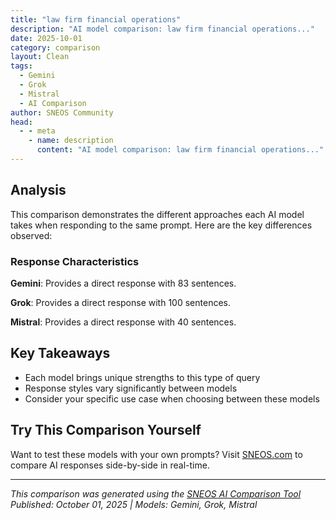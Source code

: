```yaml
---
title: "law firm financial operations"
description: "AI model comparison: law firm financial operations..."
date: 2025-10-01
category: comparison
layout: Clean
tags:
  - Gemini
  - Grok
  - Mistral
  - AI Comparison
author: SNEOS Community
head:
  - - meta
    - name: description
      content: "AI model comparison: law firm financial operations..."
---
```


<ChatComparison
  title="law firm financial operations"
  prompt="law firm financial operations"
  :responses='{"Gemini": "Financial operations within a law firm are critical to its success and involve a multifaceted approach. Here\u0027s a breakdown of the key aspects:\n\n**1. Revenue Generation \u0026 Billing:**\n\n* **Time Tracking:** Accurately tracking billable hours is essential. Software like Clio, TimeSolv, and MyCase are commonly used.\n* **Billable Hour Goals:** Setting and monitoring billable hour goals for each attorney.\n* **Billing Rates:** Establishing appropriate billing rates based on experience, expertise, and market rates.\n* **Billing Cycles:** Defining billing cycles (e.g., monthly, bi-weekly) and adhering to a consistent schedule.\n* **Invoice Preparation:** Creating clear, detailed, and accurate invoices that comply with legal and ethical requirements.\n* **Invoice Delivery:** Delivering invoices promptly and efficiently (electronically preferred).\n* **Billing Policies:** Having clear billing policies communicated to clients upfront (e.g., retainers, payment terms, late fees).\n* **Contingency Fees:** Managing contingency fee cases, including expense tracking and accurate disbursement calculations.\n* **Alternative Fee Arrangements (AFAs):** Developing and implementing AFAs such as fixed fees, capped fees, and value-based billing. Requires careful cost analysis and project management.\n* **Monitoring Work in Progress (WIP):** Regularly reviewing WIP to identify and address potential billing issues or delays.\n\n**2. Accounts Receivable Management:**\n\n* **Payment Processing:** Accepting various payment methods (e.g., credit cards, online payments, checks).\n* **Invoice Follow-Up:** Proactively following up on overdue invoices.\n* **Collection Policies:** Implementing clear collection policies and procedures.\n* **Aging Analysis:** Regularly analyzing accounts receivable aging to identify and address delinquent accounts.\n* **Write-Offs:** Establishing policies for writing off uncollectible accounts.\n\n**3. Expense Management:**\n\n* **Expense Tracking:** Accurately tracking all expenses, including salaries, rent, utilities, marketing, technology, and professional development.\n* **Expense Reimbursement:** Establishing clear policies for attorney and staff expense reimbursement.\n* **Cost Allocation:** Allocating costs to specific cases or practice areas for accurate profitability analysis.\n* **Vendor Management:** Negotiating favorable terms with vendors and managing vendor relationships.\n* **Travel \u0026 Entertainment (T\u0026E) Policies:** Developing and enforcing clear T\u0026E policies to control costs.\n\n**4. Financial Planning \u0026 Budgeting:**\n\n* **Budgeting:** Creating an annual budget that aligns with the firm\u0027s strategic goals.\n* **Forecasting:** Developing financial forecasts to project future revenue and expenses.\n* **Key Performance Indicators (KPIs):** Tracking KPIs such as revenue per attorney, profit margin, and client acquisition cost.\n* **Financial Analysis:** Regularly analyzing financial performance and identifying areas for improvement.\n* **Cash Flow Management:** Monitoring cash flow to ensure the firm has sufficient funds to meet its obligations.\n* **Capital Investments:** Planning for and managing capital investments such as technology upgrades and office renovations.\n\n**5. Trust Accounting:**\n\n* **Compliance:** Adhering to strict rules and regulations regarding trust accounting (e.g., maintaining separate accounts, accurate record-keeping, timely disbursements).\n* **Reconciliation:** Regularly reconciling trust accounts to ensure accuracy.\n* **Audit Trails:** Maintaining clear audit trails for all trust account transactions.\n* **Software:** Using specialized trust accounting software to ensure compliance.\n\n**6. Reporting \u0026 Compliance:**\n\n* **Financial Reporting:** Preparing accurate and timely financial reports for management and partners.\n* **Tax Compliance:** Complying with all federal, state, and local tax laws.\n* **Audits:** Undergoing regular audits to ensure financial integrity and compliance.\n\n**7. Firm Structure Considerations:**\n\n* **Partnership vs. Corporation:** Choosing the appropriate legal structure (e.g., partnership, professional corporation) based on tax and liability considerations.\n* **Partner Compensation:** Developing a fair and transparent partner compensation system.\n* **Profit Sharing:** Implementing a profit-sharing plan that aligns with the firm\u0027s goals.\n\n**8. Technology \u0026 Software:**\n\n* **Practice Management Software:** Implementing a robust practice management system that integrates billing, time tracking, accounting, and other key functions.\n* **Accounting Software:** Using accounting software such as QuickBooks or Xero.\n* **Document Management System:** Implementing a document management system to improve efficiency and reduce costs.\n\n**Key Roles in Financial Operations:**\n\n* **Managing Partner:** Oversees the firm\u0027s overall financial performance.\n* **Chief Financial Officer (CFO) or Controller:** Manages the firm\u0027s financial operations and provides strategic financial advice.\n* **Accounting Staff:** Handles day-to-day accounting tasks such as billing, accounts payable, and accounts receivable.\n* **Legal Assistants/Paralegals:** Often responsible for time tracking and invoice preparation.\n* **Bookkeeper:** Records day-to-day financial transactions.\n\n**Challenges in Law Firm Financial Operations:**\n\n* **Collecting Payments:** Difficulties in collecting payments from clients.\n* **Managing Cash Flow:** Maintaining consistent cash flow, especially for firms with contingency fee cases.\n* **Controlling Expenses:** Managing expenses effectively while maintaining quality service.\n* **Staying Compliant:** Keeping up with changing regulations and ethical requirements.\n* **Technology Adoption:** Implementing and integrating new technologies effectively.\n* **Data Security:** Protecting sensitive client and financial data.\n* **Profitability Analysis:** Accurately analyzing profitability by practice area and client.\n* **Competition:** The pressure to maintain competitive rates and offer AFAs.\n\n**Best Practices:**\n\n* **Develop a strong financial team:** Hire experienced and qualified professionals to manage the firm\u0027s finances.\n* **Implement robust internal controls:** Establish clear policies and procedures to prevent fraud and errors.\n* **Automate processes:** Automate repetitive tasks to improve efficiency and reduce costs.\n* **Monitor financial performance regularly:** Track KPIs and analyze financial performance to identify areas for improvement.\n* **Seek professional advice:** Consult with accountants, financial advisors, and other experts to ensure the firm is making sound financial decisions.\n* **Invest in technology:** Invest in the right technology to improve efficiency, reduce costs, and enhance client service.\n* **Communicate effectively:** Communicate financial information to partners and staff in a clear and timely manner.\n* **Focus on client value:** Deliver exceptional value to clients to justify billing rates and build strong relationships.\n\nBy focusing on these key areas and adopting best practices, law firms can improve their financial performance and achieve long-term success.\n", "Grok": "Running the financial operations of a law firm requires a combination of strategic planning, meticulous record-keeping, and compliance with legal and ethical standards. Law firms operate as businesses, but their financial management is often unique due to the nature of legal services, client trust accounts, and regulatory requirements. Below is an overview of key aspects of law firm financial operations:\n\n---\n\n### 1. **Revenue Streams**\nLaw firms generate revenue through various billing models, including:\n- **Hourly Billing**: Charging clients based on the time spent on a case or matter (e.g., $300 per hour).\n- **Flat Fees**: A fixed rate for specific services (e.g., $2,000 for drafting a will).\n- **Contingency Fees**: Payment only upon a successful outcome, typically a percentage of the settlement or award (common in personal injury cases).\n- **Retainers**: Upfront payments held in trust or as an advance on services.\n- **Subscription or Recurring Fees**: Fixed monthly fees for ongoing legal services (common for corporate clients).\n\nUnderstanding and optimizing the mix of these revenue streams is critical for financial stability.\n\n---\n\n### 2. **Client Trust Accounts (IOLTA)**\nLaw firms often manage client funds through Interest on Lawyer Trust Accounts (IOLTA). These accounts hold client money for retainers, settlements, or other purposes. Key considerations include:\n- **Ethical Compliance**: Strict rules govern trust accounts to prevent commingling of firm and client funds. Misuse can lead to disciplinary actions or disbarment.\n- **Accurate Record-Keeping**: Detailed records must be maintained to track every transaction.\n- **Banking Rules**: Funds must be held in separate, interest-bearing accounts, with interest often directed to state bar programs for legal aid (depending on jurisdiction).\n\n---\n\n### 3. **Expense Management**\nLaw firms face a variety of operating expenses, including:\n- **Salaries and Benefits**: Compensation for attorneys, paralegals, and support staff often represents the largest expense.\n- **Office Costs**: Rent, utilities, and office supplies.\n- **Technology**: Software for case management, billing, and document management (e.g., Clio, PracticePanther).\n- **Marketing and Business Development**: Advertising, website maintenance, and client acquisition costs.\n- **Professional Fees**: Malpractice insurance, bar association dues, and continuing legal education (CLE).\n- **Litigation Costs**: Court fees, expert witnesses, and other case-related expenses (often billed to clients).\n\nEffective cost control and budgeting are essential to maintain profitability.\n\n---\n\n### 4. **Billing and Accounts Receivable**\nTimely and accurate billing is crucial for cash flow. Challenges include:\n- **Invoice Accuracy**: Ensuring time tracking and expense allocation are correct.\n- **Collections**: Following up on unpaid invoices without damaging client relationships. Many firms face issues with clients delaying or defaulting on payments.\n- **Write-Offs**: Deciding when to write off uncollectible fees as bad debt.\n\nUsing legal billing software can streamline invoicing, track billable hours, and send reminders for overdue payments.\n\n---\n\n### 5. **Financial Reporting and Analysis**\nLaw firms must maintain accurate financial statements to assess performance and make informed decisions. Key reports include:\n- **Profit and Loss Statement (P\u0026L)**: Tracks revenue, expenses, and net income.\n- **Balance Sheet**: Provides a snapshot of assets, liabilities, and equity.\n- **Cash Flow Statement**: Monitors cash inflows and outflows to ensure liquidity.\n- **Key Performance Indicators (KPIs)**:\n - **Utilization Rate**: Percentage of billable hours worked out of total available hours.\n - **Realization Rate**: Percentage of billed hours that are actually collected.\n - **Profit Margin**: Net income as a percentage of revenue.\n\nRegular analysis helps identify trends, inefficiencies, and opportunities for growth.\n\n---\n\n### 6. **Compensation Structure**\nLaw firm compensation models vary based on firm size, structure, and culture:\n- **Partner Compensation**: Often based on a share of profits, billable hours, or client origination.\n- **Associate Compensation**: Typically a base salary with bonuses tied to performance or billable hours.\n- **Staff Compensation**: Fixed salaries or hourly wages for paralegals, secretaries, and administrative staff.\n\nBalancing compensation to reward performance while maintaining firm profitability is a key challenge.\n\n---\n\n### 7. **Tax Compliance and Planning**\nLaw firms must adhere to federal, state, and local tax laws. Key considerations include:\n- **Entity Structure**: Law firms may operate as sole proprietorships, partnerships, LLCs, or professional corporations, each with different tax implications.\n- **Payroll Taxes**: Managing withholdings for employees.\n- **Self-Employment Taxes**: Relevant for solo practitioners and partners.\n- **Deductions**: Maximizing deductions for business expenses, such as office costs and professional development.\n\nWorking with a CPA or tax professional specializing in law firms can optimize tax strategies.\n\n---\n\n### 8. **Cash Flow Management**\nMaintaining positive cash flow is critical, especially for smaller firms or during slow periods. Strategies include:\n- **Retainer Policies**: Requiring upfront payments to secure cash flow.\n- **Expense Timing**: Aligning expense payments with revenue cycles.\n- **Reserve Funds**: Maintaining a financial cushion for unexpected downturns or slow billing periods.\n\n---\n\n### 9. **Technology and Automation**\nModern law firms rely on technology to improve financial operations:\n- **Practice Management Software**: Tools like Clio, MyCase, or Bill4Time integrate billing, time tracking, and financial reporting.\n- **Accounting Software**: QuickBooks or Xero can handle general ledger, payroll, and expense tracking.\n- **Payment Processing**: Offering online payment options (e.g., credit card payments) to expedite collections.\n\nAutomation reduces errors, saves time, and improves client satisfaction with transparent billing.\n\n---\n\n### 10. **Regulatory and Ethical Compliance**\nFinancial operations must align with legal and ethical standards, such as:\n- **ABA Model Rules of Professional Conduct**: Guidelines on fee structures, client funds, and billing practices (e.g., fees must be reasonable).\n- **State Bar Rules**: Specific regulations on trust accounts, advertising, and client communications.\n- **Data Security**: Protecting financial and client data under laws like GDPR (if applicable) or state data privacy laws.\n\nNon-compliance can result in penalties, lawsuits, or loss of license.\n\n---\n\n### 11. **Financial Challenges for Law Firms**\n- **Seasonal Fluctuations**: Some practice areas (e.g., tax law) may have busy and slow periods, impacting cash flow.\n- **High Overhead**: Large fixed costs (rent, salaries) can strain finances, especially for new or small firms.\n- **Client Payment Delays**: Late payments or non-payments can disrupt operations.\n- **Competition**: Pressure to lower fees due to market saturation or client expectations.\n\n---\n\n### Best Practices for Financial Operations\n1. **Hire Experts**: Employ a skilled bookkeeper, accountant, or financial advisor familiar with law firm operations.\n2. **Implement Strong Internal Controls**: Prevent fraud or errors with checks and balances (e.g., dual approvals for expenditures).\n3. **Regular Audits**: Conduct internal or external audits of trust accounts and financial records.\n4. **Transparent Billing**: Communicate fees and payment terms clearly to clients to avoid disputes.\n5. **Plan for Growth**: Reinvest profits into technology, marketing, or hiring to scale the firm sustainably.\n\n---\n\nBy focusing on these areas, law firms can ensure financial stability, compliance, and long-term profitability. If you have a specific aspect of law firm financial operations you\u0027d like to dive deeper into (e.g., trust account management or billing software recommendations), let me know!", "Mistral": "Law firm financial operations involve managing the financial aspects of a legal practice to ensure profitability, compliance, and efficient use of resources. Here are some key areas of law firm financial operations:\n\n1. **Revenue Management:**\n - **Timekeeping:** Accurately tracking billable hours using legal practice management software.\n - **Billing:** Generating invoices, managing billing cycles, and following up on accounts receivable.\n - **Collection:** Ensuring timely payment of invoices and managing past-due accounts.\n\n2. **Expense Management:**\n - **Overhead Costs:** Managing expenses related to office rent, utilities, insurance, and other operational costs.\n - **Vendor Management:** Negotiating contracts, paying invoices, and maintaining relationships with suppliers and service providers.\n\n3. **Cash Flow Management:**\n - **Budgeting:** Creating and maintaining a budget to plan for future expenses and revenues.\n - **Forecasting:** Predicting future financial trends to make informed business decisions.\n - **Cash Flow Analysis:** Monitoring the inflow and outflow of cash to ensure liquidity.\n\n4. **Trust Accounting:**\n - **Client Funds:** Managing client funds held in trust, ensuring compliance with ethical rules and regulations.\n - **IOLTA Accounts:** Managing Interest on Lawyers Trust Accounts (IOLTA) and ensuring proper record-keeping.\n\n5. **Financial Reporting:**\n - **Profit and Loss Statements:** Regularly generating P\u0026L statements to assess financial performance.\n - **Balance Sheets:** Preparing balance sheets to understand the firm\u0027s financial position.\n - **Cash Flow Statements:** Monitoring cash flow to ensure the firm can meet its financial obligations.\n\n6. **Tax Compliance:**\n - **Filing Tax Returns:** Ensuring timely and accurate filing of federal, state, and local tax returns.\n - **Payroll Taxes:** Managing payroll taxes and ensuring compliance with employment tax laws.\n\n7. **Payroll Management:**\n - **Employee Compensation:** Managing salaries, bonuses, and other forms of compensation.\n - **Benefits Administration:** Overseeing health insurance, retirement plans, and other employee benefits.\n\n8. **Risk Management:**\n - **Insurance:** Ensuring the firm has adequate insurance coverage, including professional liability insurance.\n - **Compliance:** Adhering to legal and ethical standards, including those set by bar associations and regulatory bodies.\n\n9. **Technology and Software:**\n - **Legal Practice Management Software:** Utilizing software to streamline billing, timekeeping, and case management.\n - **Accounting Software:** Using accounting tools to manage financial records and generate reports.\n\n10. **Client Intake and Matter Management:**\n - **Client Agreements:** Drafting and managing client engagement letters and fee agreements.\n - **Matter Budgeting:** Estimating and managing costs associated with specific legal matters.\n\n11. **Performance Metrics:**\n - **Utilization Rates:** Tracking the percentage of billable hours worked by attorneys.\n - **Realization Rates:** Measuring the percentage of billed hours that are actually collected.\n - **Profitability Analysis:** Assessing the profitability of different practice areas, clients, or matters.\n\nEffective financial operations are crucial for the sustainability and growth of a law firm. By implementing robust financial management practices, law firms can ensure they are well-positioned to serve their clients effectively while maintaining financial health."}' 
  published-date="21:54"
/>

## Analysis

This comparison demonstrates the different approaches each AI model takes when responding to the same prompt. Here are the key differences observed:

### Response Characteristics

**Gemini**: Provides a direct response with 83 sentences. 

**Grok**: Provides a direct response with 100 sentences. 

**Mistral**: Provides a direct response with 40 sentences. 

## Key Takeaways

- Each model brings unique strengths to this type of query
- Response styles vary significantly between models
- Consider your specific use case when choosing between these models

## Try This Comparison Yourself

Want to test these models with your own prompts? Visit [SNEOS.com](https://sneos.com) to compare AI responses side-by-side in real-time.

---

*This comparison was generated using the [SNEOS AI Comparison Tool](https://sneos.com)*
*Published: October 01, 2025 | Models: Gemini, Grok, Mistral*

